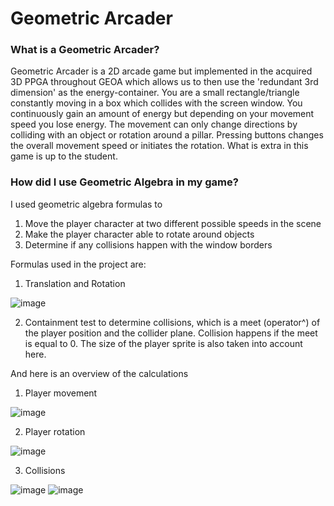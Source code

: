 # Geometric Arcader
 
### What is a Geometric Arcader?
Geometric Arcader is a 2D arcade game but implemented in the acquired 3D PPGA
throughout GEOA which allows us to then use the 'redundant 3rd dimension' as
the energy-container. You are a small rectangle/triangle constantly moving in a
box which collides with the screen window. You continuously gain an amount of
energy but depending on your movement speed you lose energy. The movement
can only change directions by colliding with an object or rotation around a pillar.
Pressing buttons changes the overall movement speed or initiates the
rotation. What is extra in this game is up to the student.

### How did I use Geometric Algebra in my game?
I used geometric algebra formulas to
1. Move the player character at two different possible speeds in the scene
3. Make the player character able to rotate around objects
4. Determine if any collisions happen with the window borders

Formulas used in the project are:
1. Translation and Rotation

![image](https://github.com/user-attachments/assets/a0af4469-27a9-4433-95e4-68548b2d0e90)

2. Containment test to determine collisions, which is a meet (operator^) of the player position and the collider plane. Collision happens if the meet is equal to 0. The size of the player sprite is also taken into account here.

And here is an overview of the calculations
1. Player movement

![image](https://github.com/user-attachments/assets/6caa4fde-f73a-4cda-8d41-c6412ef74d3c)

2. Player rotation
 
![image](https://github.com/user-attachments/assets/722e528c-8619-4ccf-985b-519bda8ce3d1)

3. Collisions

![image](https://github.com/user-attachments/assets/782cc361-d754-44f9-ac35-3618fcfc32ad)
![image](https://github.com/user-attachments/assets/5ba78334-514c-4d29-aee7-c6e3a762dca4)


